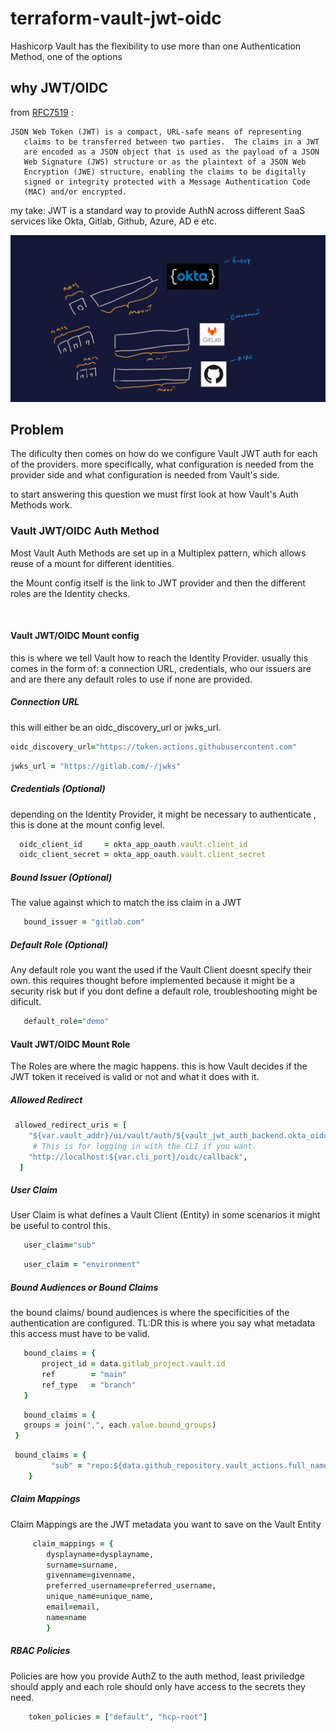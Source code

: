 # terraform-vault-jwt-oidc

Hashicorp Vault has the flexibility to use more than one Authentication Method, one of the options


## why JWT/OIDC

from [RFC7519](https://datatracker.ietf.org/doc/html/rfc7519) :

```
JSON Web Token (JWT) is a compact, URL-safe means of representing
   claims to be transferred between two parties.  The claims in a JWT
   are encoded as a JSON object that is used as the payload of a JSON
   Web Signature (JWS) structure or as the plaintext of a JSON Web
   Encryption (JWE) structure, enabling the claims to be digitally
   signed or integrity protected with a Message Authentication Code
   (MAC) and/or encrypted.
```

my take: JWT is a standard way to provide AuthN across different SaaS services like Okta, Gitlab, Github, Azure, AD e etc.

![Vault JWT Mental Model](./assets/Vault_JWT.png)


## Problem

The dificulty then comes on how do we configure Vault JWT auth for each of the providers.  more specifically, what configuration is needed from the provider side and what configuration is needed from Vault's side.

to start answering this question we must first look at how Vault's Auth Methods work.

### Vault JWT/OIDC Auth Method

Most Vault Auth Methods are set up in a Multiplex pattern, which allows reuse of a mount for different identities.

the Mount config itself is the link to JWT provider and then the different roles are the Identity checks.

<IMAGE TO WHAT I WANT TO THING ABOUT BRIDGES >

#### Vault JWT/OIDC Mount config
this is where we tell Vault how to reach the Identity Provider. usually this comes in the form of: a connection URL, credentials, who our issuers are and are there any default roles to use if none are provided.

##### Connection URL
this will either be an oidc_discovery_url or jwks_url.

```ruby
oidc_discovery_url="https://token.actions.githubusercontent.com"
```

```ruby
jwks_url = "https://gitlab.com/-/jwks"
```
##### Credentials (Optional)

depending on the Identity Provider, it might be necessary to authenticate , this is done at the mount config level.

```ruby
  oidc_client_id     = okta_app_oauth.vault.client_id
  oidc_client_secret = okta_app_oauth.vault.client_secret
```

##### Bound Issuer (Optional)
 The value against which to match the iss claim in a JWT

 ```ruby
    bound_issuer = "gitlab.com"
```

##### Default Role (Optional)
Any default role you want the used if the Vault Client doesnt specify their own. this requires thought before implemented because it might be a security risk but if you dont define a default role, troubleshooting might be dificult.

 ```ruby
    default_role="demo"
```

#### Vault JWT/OIDC Mount Role

The Roles are where the magic happens. this is how Vault decides if the JWT token it received is valid or not and what it does with it.

##### Allowed Redirect
```ruby
 allowed_redirect_uris = [
    "${var.vault_addr}/ui/vault/auth/${vault_jwt_auth_backend.okta_oidc.path}/oidc/callback",
     # This is for logging in with the CLI if you want.
    "http://localhost:${var.cli_port}/oidc/callback",
  ]
```

##### User Claim
User Claim is what defines a Vault Client (Entity) in some scenarios it might be useful to control this.

 ```ruby
    user_claim="sub"
```
 ```ruby
    user_claim = "environment"
```

##### Bound Audiences or Bound Claims
the bound claims/ bound audiences is where the specificities of the authentication are configured. TL:DR this is where you say what metadata this access must have to be valid.


 ```ruby
    bound_claims = {
        project_id = data.gitlab_project.vault.id
        ref        = "main"
        ref_type   = "branch"
    }

```

 ```ruby
    bound_claims = {
    groups = join(",", each.value.bound_groups)
  }
```

```ruby
 bound_claims = {
         "sub" = "repo:${data.github_repository.vault_actions.full_name}:ref:refs/*"
    }
```

##### Claim Mappings
Claim Mappings are the JWT metadata you want to save on the Vault Entity
```ruby
     claim_mappings = {
        dysplayname=dysplayname,
        surname=surname,
        givenname=givenname,
        preferred_username=preferred_username,
        unique_name=unique_name,
        email=email,
        name=name
        }
```

##### RBAC Policies
Policies are how you provide AuthZ to the auth method, least priviledge should apply and each role should only have access to the secrets they need.

```ruby
    token_policies = ["default", "hcp-root"]
```


